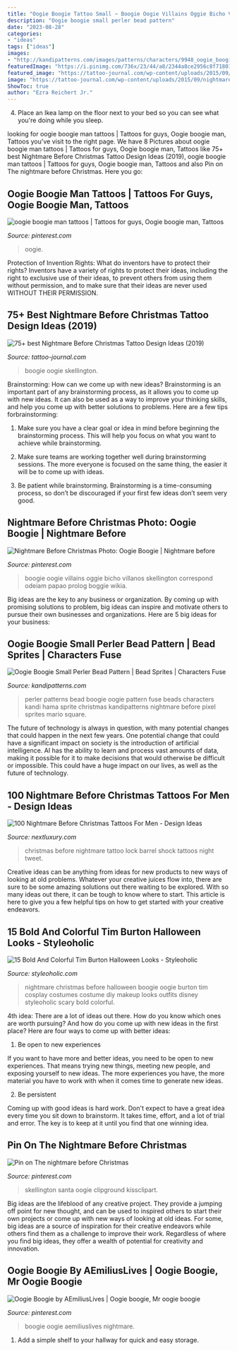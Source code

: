 ```yaml
---
title: "Oogie Boogie Tattoo Small ~ Boogie Oogie Villains Oggie Bicho Villanos Skellington Correspond Odeiam Papao Prolog Boggie Wikia"
description: "Oogie boogie small perler bead pattern"
date: "2023-08-28"
categories:
- "ideas"
tags: ["ideas"]
images:
- "http://kandipatterns.com/images/patterns/characters/9948_oogie_boogie_small.png"
featuredImage: "https://i.pinimg.com/736x/23/44/a8/2344a8ce2956c8f718018a7100686dfb.jpg"
featured_image: "https://tattoo-journal.com/wp-content/uploads/2015/09/nightmare-before-christmas-tattoo-41.jpg"
image: "https://tattoo-journal.com/wp-content/uploads/2015/09/nightmare-before-christmas-tattoo-41.jpg"
ShowToc: true
author: "Ezra Reichert Jr."
---
```



4. Place an Ikea lamp on the floor next to your bed so you can see what you're doing while you sleep.

	

		
looking for oogie boogie man tattoos | Tattoos for guys, Oogie boogie man, Tattoos you've visit to the right page. We have 8 Pictures about oogie boogie man tattoos | Tattoos for guys, Oogie boogie man, Tattoos like 75+ best Nightmare Before Christmas Tattoo Design Ideas (2019), oogie boogie man tattoos | Tattoos for guys, Oogie boogie man, Tattoos and also Pin on The nightmare before Christmas. Here you go:
		
    
## Oogie Boogie Man Tattoos | Tattoos For Guys, Oogie Boogie Man, Tattoos

<img loading=lazy src="https://i.pinimg.com/originals/c7/7f/1f/c77f1f2b829d2a524ad2516dee3f2758.jpg" onerror="this.onerror=null;this.src='https://tse3.mm.bing.net/th?id=OIP.n6T8tr9ayxsueNy9ph69fwHaIf&amp;pid=15.1';" alt="oogie boogie man tattoos | Tattoos for guys, Oogie boogie man, Tattoos">

_Source: pinterest.com_

>oogie. 

	

Protection of Invention Rights: What do inventors have to protect their rights?
Inventors have a variety of rights to protect their ideas, including the right to exclusive use of their ideas, to prevent others from using them without permission, and to make sure that their ideas are never used WITHOUT THEIR PERMISSION.

    
## 75+ Best Nightmare Before Christmas Tattoo Design Ideas (2019)

<img loading=lazy src="https://tattoo-journal.com/wp-content/uploads/2015/09/nightmare-before-christmas-tattoo-41.jpg" onerror="this.onerror=null;this.src='https://tse1.mm.bing.net/th?id=OIP.WLbvul2AspxzD5_JmpKRfwHaHa&amp;pid=15.1';" alt="75+ best Nightmare Before Christmas Tattoo Design Ideas (2019)">

_Source: tattoo-journal.com_

>boogie oogie skellington. 

	

Brainstorming: How can we come up with new ideas?
Brainstorming is an important part of any brainstorming process, as it allows you to come up with new ideas. It can also be used as a way to improve your thinking skills, and help you come up with better solutions to problems. Here are a few tips forbrainstorming:
1. Make sure you have a clear goal or idea in mind before beginning the brainstorming process. This will help you focus on what you want to achieve while brainstorming.

2. Make sure teams are working together well during brainstorming sessions. The more everyone is focused on the same thing, the easier it will be to come up with ideas.

3. Be patient while brainstorming. Brainstorming is a time-consuming process, so don’t be discouraged if your first few ideas don’t seem very good.

    
## Nightmare Before Christmas Photo: Oogie Boogie | Nightmare Before

<img loading=lazy src="https://i.pinimg.com/originals/8b/52/bf/8b52bfe41bbd15b14c082c9781648ada.jpg" onerror="this.onerror=null;this.src='https://tse2.mm.bing.net/th?id=OIP.YKMoHcrZICQnFtJrmtRJawHaFj&amp;pid=15.1';" alt="Nightmare Before Christmas Photo: Oogie Boogie | Nightmare before">

_Source: pinterest.com_

>boogie oogie villains oggie bicho villanos skellington correspond odeiam papao prolog boggie wikia. 

	

Big ideas are the key to any business or organization. By coming up with promising solutions to problem, big ideas can inspire and motivate others to pursue their own businesses and organizations. Here are 5 big ideas for your business: 

    
## Oogie Boogie Small Perler Bead Pattern | Bead Sprites | Characters Fuse

<img loading=lazy src="http://kandipatterns.com/images/patterns/characters/9948_oogie_boogie_small.png" onerror="this.onerror=null;this.src='https://tse4.mm.bing.net/th?id=OIP.BtVfnWDe96z-jKdRV9bPQgAAAA&amp;pid=15.1';" alt="Oogie Boogie Small Perler Bead Pattern | Bead Sprites | Characters Fuse">

_Source: kandipatterns.com_

>perler patterns bead boogie oogie pattern fuse beads characters kandi hama sprite christmas kandipatterns nightmare before pixel sprites mario square. 

	

The future of technology is always in question, with many potential changes that could happen in the next few years. One potential change that could have a significant impact on society is the introduction of artificial intelligence. AI has the ability to learn and process vast amounts of data, making it possible for it to make decisions that would otherwise be difficult or impossible. This could have a huge impact on our lives, as well as the future of technology.

    
## 100 Nightmare Before Christmas Tattoos For Men - Design Ideas

<img loading=lazy src="http://nextluxury.com/wp-content/uploads/night-before-christmas-lock-shock-and-barrel-arm-tattoo-for-guys.jpg" onerror="this.onerror=null;this.src='https://tse1.mm.bing.net/th?id=OIP.TKwOyrkgs2qntqPt0rppWwHaHa&amp;pid=15.1';" alt="100 Nightmare Before Christmas Tattoos For Men - Design Ideas">

_Source: nextluxury.com_

>christmas before nightmare tattoo lock barrel shock tattoos night tweet. 

	

Creative ideas can be anything from ideas for new products to new ways of looking at old problems. Whatever your creative juices flow into, there are sure to be some amazing solutions out there waiting to be explored. With so many ideas out there, it can be tough to know where to start. This article is here to give you a few helpful tips on how to get started with your creative endeavors.

    
## 15 Bold And Colorful Tim Burton Halloween Looks - Styleoholic

<img loading=lazy src="https://i.styleoholic.com/2017/09/14-Oogie-Boogie-from-Nightmare-Before-Christmas.jpg" onerror="this.onerror=null;this.src='https://tse4.mm.bing.net/th?id=OIP.lhYpFTGiCTflGGWZsMO5-QHaLH&amp;pid=15.1';" alt="15 Bold And Colorful Tim Burton Halloween Looks - Styleoholic">

_Source: styleoholic.com_

>nightmare christmas before halloween boogie oogie burton tim cosplay costumes costume diy makeup looks outfits disney styleoholic scary bold colorful. 

	

4th idea:
There are a lot of ideas out there. How do you know which ones are worth pursuing? And how do you come up with new ideas in the first place?
Here are four ways to come up with better ideas:

1. Be open to new experiences

If you want to have more and better ideas, you need to be open to new experiences. That means trying new things, meeting new people, and exposing yourself to new ideas. The more experiences you have, the more material you have to work with when it comes time to generate new ideas.

2. Be persistent

Coming up with good ideas is hard work. Don't expect to have a great idea every time you sit down to brainstorm. It takes time, effort, and a lot of trial and error. The key is to keep at it until you find that one winning idea.

    
## Pin On The Nightmare Before Christmas

<img loading=lazy src="https://i.pinimg.com/736x/23/44/a8/2344a8ce2956c8f718018a7100686dfb.jpg" onerror="this.onerror=null;this.src='https://tse2.mm.bing.net/th?id=OIP.8fUg_lhTTju5L_XWnzV7eAHaGF&amp;pid=15.1';" alt="Pin on The nightmare before Christmas">

_Source: pinterest.com_

>skellington santa oogie clipground kissclipart. 

	

Big ideas are the lifeblood of any creative project. They provide a jumping off point for new thought, and can be used to inspired others to start their own projects or come up with new ways of looking at old ideas. For some, big ideas are a source of inspiration for their creative endeavors while others find them as a challenge to improve their work. Regardless of where you find big ideas, they offer a wealth of potential for creativity and innovation.

    
## Oogie Boogie By AEmiliusLives | Oogie Boogie, Mr Oogie Boogie

<img loading=lazy src="https://i.pinimg.com/474x/71/89/59/7189595bdca47d440307f02a130e7c04.jpg" onerror="this.onerror=null;this.src='https://tse2.mm.bing.net/th?id=OIP.R8w-HGV_7Y39dejJPBEDJwAAAA&amp;pid=15.1';" alt="Oogie Boogie by AEmiliusLives | Oogie boogie, Mr oogie boogie">

_Source: pinterest.com_

>boogie oogie aemiliuslives nightmare. 

	

1. Add a simple shelf to your hallway for quick and easy storage.


